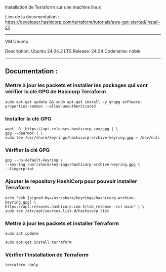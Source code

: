 Installation de Terraform sur une machine linux

Lien de la documentation : https://developer.hashicorp.com/terraform/tutorials/aws-get-started/install-cli

--------------------------------------------------------------------
VM Ubuntu

Description:    Ubuntu 24.04.2 LTS
Release:        24.04
Codename:       noble

--------------------------------------------------------------------
## Documentation : 

### Mettre à jour les packets et installer les packages qui vont vérifier la clé GPG de Hasicorp Terraform
```
sudo apt-get update && sudo apt-get install -y gnupg software-properties-common --allow-unauthenticated
```
### Installer la clé GPG
```
wget -O- https://apt.releases.hashicorp.com/gpg | \
gpg --dearmor | \
sudo tee /usr/share/keyrings/hashicorp-archive-keyring.gpg > /dev/null
```

### Vérifier la clé GPG
```
gpg --no-default-keyring \
--keyring /usr/share/keyrings/hashicorp-archive-keyring.gpg \
--fingerprint
```

### Ajouter le repository HashiCorp pour pouvoir installer Terraform
```
echo "deb [signed-by=/usr/share/keyrings/hashicorp-archive-keyring.gpg] \
https://apt.releases.hashicorp.com $(lsb_release -cs) main" | \
sudo tee /etc/apt/sources.list.d/hashicorp.list
```

### Mettre à jour les packets et installer Terraform
```
sudo apt update

sudo apt-get install terraform
```
### Vérifier l'installation de Terraform
```
terraform -help
```
